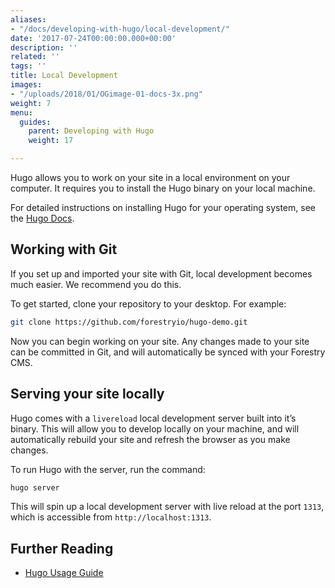 ```yaml
---
aliases:
- "/docs/developing-with-hugo/local-development/"
date: '2017-07-24T00:00:00.000+00:00'
description: ''
related: ''
tags: ''
title: Local Development
images:
- "/uploads/2018/01/OGimage-01-docs-3x.png"
weight: 7
menu:
  guides:
    parent: Developing with Hugo
    weight: 17

---
```

Hugo allows you to work on your site in a local environment on your computer. It requires you to install the Hugo binary on your local machine.

For detailed instructions on installing Hugo for your operating system, see the [Hugo Docs][1].

## Working with Git
If you set up and imported your site with Git, local development becomes much easier. We recommend you do this.

To get started, clone your repository to your desktop. For example:

```sh
git clone https://github.com/forestryio/hugo-demo.git
```

Now you can begin working on your site. Any changes made to your site can be committed in Git, and will automatically be synced with your Forestry CMS.

## Serving your site locally
Hugo comes with a `livereload` local development server built into it’s binary. This will allow you to develop locally on your machine, and will automatically rebuild your site and refresh the browser as you make changes.

To run Hugo with the server, run the command:

```sh
hugo server
```

This will spin up a local development server with live reload at the port `1313`, which is accessible from `http://localhost:1313`.

## Further Reading
- [Hugo Usage Guide](https://gohugo.io/overview/usage/)

[1]:	https://gohugo.io/overview/installing/
[2]:	https://app.forestry.io/dashboard